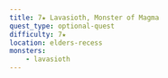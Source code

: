 ```yaml
---
title: 7★ Lavasioth, Monster of Magma
quest_type: optional-quest
difficulty: 7★
location: elders-recess
monsters:
    - lavasioth
---
```

